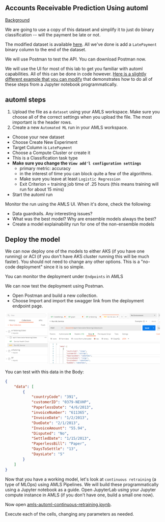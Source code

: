 ## Accounts Receivable Prediction Using automl

[Background](https://www.kaggle.com/ahammedjaleel/account-receivable-prediction)

We are going to use a copy of this dataset and simplify it to just do binary classification -- will the payment be late or not.  

The modified dataset is available [here](./WA_Fn-UseC_-Accounts-Receivable.csv).  All we've done is add a `LatePayment` binary column to the end of the dataset.  

We will use Postman to test the API.  You can download Postman now.  

We will use the UI for most of this lab to get you familiar with automl capabilities.  All of this can be done in code however.  [Here is a slightly different example that you can modify](https://github.com/Azure/MachineLearningNotebooks/blob/master/how-to-use-azureml/automated-machine-learning/local-run-classification-credit-card-fraud/auto-ml-classification-credit-card-fraud-local.ipynb) that demonstrates how to do all of these steps from a Jupyter notebook programmatically.  

## automl steps

1. Upload the file as a `dataset` using your AMLS workspace.  Make sure you choose all of the correct settings when you upload the file.  The most important is the header rows.
1. Create a new `Automated ML` run in your AMLS workspace.  
  * Choose your new dataset
  * Choose Create New Experiment
  * Target Column is `LatePayment`
  * Choose a Compute Cluster or create it
  * This is a Classification task type
  * **Make sure you change the `View add'l configuration settings`**
    * primary metric:  accuracy
    * in the interest of time you can block quite a few of the algorithms.  
    * Make sure you leave at least `Logistic Regression`
    * Exit Criterion = training job time of .25 hours (this means training will run for about 15 mins)
  * Start the automl run

Monitor the run using the AMLS UI.  When it's done, check the following:  
* Data guardrails.  Any interesting issues?
* What was the best model?  Why are ensemble models always the best?
* Create a model explainability run for one of the non-ensemble models

## Deploy the model

We can now deploy one of the models to either AKS (if you have one running) or ACI (if you don't have AKS cluster running this will be much faster).  You should not need to change any other options.  This is a "no-code deployment" since it is so simple.  

You can monitor the deployment under `Endpoints` in AMLS 

We can now test the deployment using Postman.  
* Open Postman and build a new collection.  
* Choose Import and import the swagger link from the deployment endpoint page.

![](./img/sw1.png)

You can test with this data in the Body:

```json
{
    "data": [
        {
            "countryCode": "391",
            "customerID": "0379-NEVHP",
            "PaperlessDate": "4/6/2013",
            "invoiceNumber": "611365",
            "InvoiceDate": "1/2/2013",
            "DueDate": "2/1/2013",
            "InvoiceAmount": "55.94",
            "Disputed": "No",
            "SettledDate": "1/15/2013",
            "PaperlessBill": "Paper",
            "DaysToSettle": "13",
            "DaysLate": "5"
        }
    ]
}
```

Now that you have a working model, let's look at `continuous retraining` (a type of MLOps) using AMLS Pipelines.  We will build these programmatically using a Jupyter notebook as a guide.  Open JupyterLab using your Jupyter compute instance in AMLS (if you don't have one, build a small one now).  

Now open [amls-automl-continuous-retraining.ipynb](amls-automl-continuous-retraining.ipynb).

Execute each of the cells, changing any parameters as needed.  